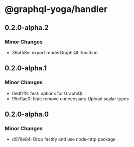 # @graphql-yoga/handler

## 0.2.0-alpha.2

### Minor Changes

- 36af58e: export renderGraphiQL function

## 0.2.0-alpha.1

### Minor Changes

- 0edf1f8: feat: options for GraphiQL
- 95e0ac0: feat: remove unnecessary Upload scalar types

## 0.2.0-alpha.0

### Minor Changes

- d078e84: Drop fastify and use node-http package
